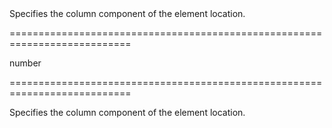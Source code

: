 <!--**
/*-------------------------------------------
    Auto-generated file. Do not modify.
-------------------------------------------

**-->
<!--d-->Specifies the column component of the element location.<!--/d-->
===========================================================================
<!--type-->number<!--/type-->
===========================================================================

<!--shortDescription-->
Specifies the column component of the element location.
<!--/shortDescription-->

<!--fullDescription-->

<!--/fullDescription-->
